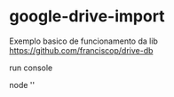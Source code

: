 # google-drive-import


Exemplo basico de funcionamento da lib https://github.com/franciscop/drive-db

run console

node '<nome-do-js>'
